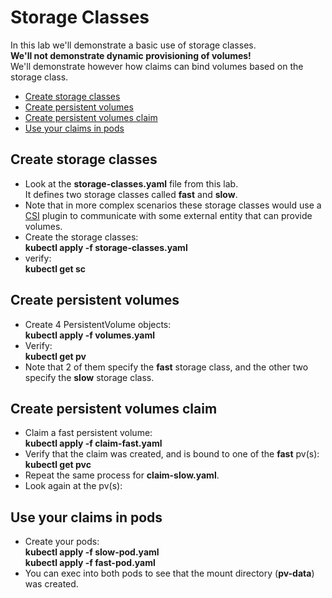 # Storage Classes

In this lab we'll demonstrate a basic use of storage classes.  
**We'll not demonstrate dynamic provisioning of volumes!**  
We'll demonstrate however how claims can bind volumes based on the storage class.

- [Create storage classes](#Create-storage-classes)
- [Create persistent volumes](#Create-persistent-volumes)
- [Create persistent volumes claim](#Create-persistent-volumes-claim)
- [Use your claims in pods](#Use-your-claims-in-pods)

## Create storage classes

- Look at the **storage-classes.yaml** file from this lab.  
It defines two storage classes called **fast** and **slow**.
- Note that in more complex scenarios these storage classes would use a [CSI](#https://kubernetes.io/blog/2019/01/15/container-storage-interface-ga/) plugin to communicate with some external entity that can provide volumes.
- Create the storage classes:  
**kubectl apply -f storage-classes.yaml**
- verify:  
**kubectl get sc**


## Create persistent volumes

- Create 4 PersistentVolume objects:  
**kubectl apply -f volumes.yaml**
- Verify:  
**kubectl get pv**
- Note that 2 of them specify the **fast** storage class, and the other two specify the **slow** storage class. 


## Create persistent volumes claim

- Claim a fast persistent volume:  
**kubectl apply -f claim-fast.yaml**
- Verify that the claim was created, and is bound to one of the **fast** pv(s):  
**kubectl get pvc**
- Repeat the same process for **claim-slow.yaml**.
- Look again at the pv(s):  


## Use your claims in pods

- Create your pods:  
**kubectl apply -f slow-pod.yaml**  
**kubectl apply -f fast-pod.yaml**
- You can exec into both pods to see that the mount directory (**pv-data**) was created.


